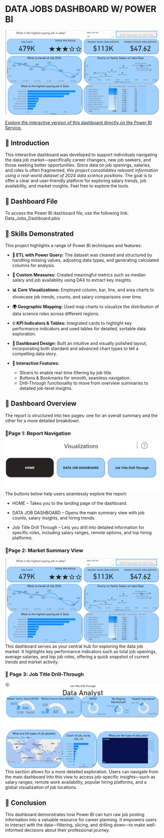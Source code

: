 # DATA JOBS DASHBOARD W/ POWER BI
![Dashboard Page 1 ](/Assest/image1.png)

[Explore the interactive version of this dashboard directly on the Power BI Service.](https://app.powerbi.com/links/fXXWBP9TEa?ctid=a37c2367-cf18-441f-93e5-85d7db0d493d&pbi_source=linkShare)
## 🔹 Introduction
This interactive dashboard was developed to support individuals navigating the data job market—specifically career changers, new job seekers, and those seeking better opportunities. Since data on job openings, salaries, and roles is often fragmented, *this project consolidates relevant information using a real-world dataset of 2024 data science positions*. The goal is to offer a clear and user-friendly platform for exploring salary trends, job availability, and market insights. Feel free to explore the tools.

## 🔹 Dashboard File
To access the Power BI dashboard file, use the following link:
Data_Jobs_Dashboard.pbix

## 🔹 Skills Demonstrated
This project highlights a range of Power BI techniques and features:

- **🔧 ETL with Power Query:**
The dataset was cleaned and structured by handling missing values, adjusting data types, and generating calculated columns for analysis.

- **📌 Custom Measures:**
Created meaningful metrics such as median salary and job availability using DAX to extract key insights.

- **📊 Core Visualizations:**
Employed column, bar, line, and area charts to showcase job trends, counts, and salary comparisons over time.

- **🌍 Geographic Mapping:**
Used map charts to visualize the distribution of data science roles across different regions.

- **💡 KPI Indicators & Tables:**
Integrated cards to highlight key performance indicators and used tables for detailed, sortable data exploration.

- **🎨 Dashboard Design:**
Built an intuitive and visually polished layout, incorporating both standard and advanced chart types to tell a compelling data story.

- **🔁 Interactive Features:**
  - Slicers to enable real-time filtering by job title.
  - Buttons & Bookmarks for smooth, seamless navigation.
  - Drill-Through functionality to move from overview summaries to detailed job-level insights.



## 🔹 Dashboard Overview
The report is structured into two pages: one for an overall summary and the other for a more detailed breakdown.

### 🔹Page 1: Report Navigation
![Dashboard Page 1 ](/Assest/image0.png)
The buttons below help users seamlessly explore the report:

- HOME – Takes you to the landing page of the dashboard.

- DATA JOB DASHBOARD – Opens the main summary view with job counts, salary insights, and hiring trends.

- Job Title Drill Through – Lets you drill into detailed information for specific roles, including salary ranges, remote options, and top hiring platforms.



### 🔹Page 2: Market Summary View
![Dashboard Page 1 ](/Assest/image1.png)
This dashboard serves as your central hub for exploring the data job market. It highlights key performance indicators such as total job openings, average salaries, and top job roles, offering a quick snapshot of current trends and market activity.

### 🔹 Page 3: Job Title Drill-Through
![Dashboard Page 1 ](/Assest/image2.png)
This section allows for a more detailed exploration. Users can navigate from the main dashboard into this view to access job-specific insights—such as salary ranges, remote work availability, popular hiring platforms, and a global visualization of job locations.


## 🔹 Conclusion
This dashboard demonstrates how Power BI can turn raw job posting information into a valuable resource for career planning. It empowers users to interact with the data—filtering, slicing, and drilling down—to make well-informed decisions about their professional journey.

